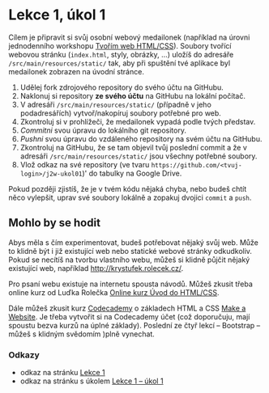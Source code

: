 # Lekce 1, úkol 1

Cílem je připravit si svůj osobní webový medailonek (například na úrovni jednodenního workshopu [Tvořím web HTML/CSS](https://www.czechitas.cz/cs/co-delame/tvorim-web)).
Soubory tvořící webovou stránku (`index.html`, styly, obrázky, …) uložíš do adresáře `/src/main/resources/static/` tak, aby při spuštění tvé aplikace byl
medailonek zobrazen na úvodní stránce.

1. Udělej fork zdrojového repository do svého účtu na GitHubu.
1. Naklonuj si repository **ze svého účtu** na GitHubu na lokální počítač.
1. V adresáři `/src/main/resources/static/` (případně v jeho podadresářích) vytvoř/nakopíruj soubory potřebné pro web.
1. Zkontroluj si v prohlížeči, že medailonek vypadá podle tvých představ.
1. *Commitni* svou úpravu do lokálního git repository.
1. *Pushni* svou úpravu do vzdáleného repository na svém účtu na GitHubu.
1. Zkontroluj na GitHubu, že se tam objevil tvůj poslední commit a že v adresáři `/src/main/resources/static/` jsou všechny potřebné soubory.
1. Vlož odkaz na své repository (ve tvaru `https://github.com/<tvuj-login>/j2w-ukol01`)' do tabulky na Google Drive.

Pokud později zjistíš, že je v tvém kódu nějaká chyba, nebo budeš chtít něco vylepšit, uprav své soubory lokálně a zopakuj dvojici `commit` a `push`.

## Mohlo by se hodit
Abys měla s čím experimentovat, budeš potřebovat nějaký svůj web. Může to klidně být i již existující web nebo statické webové stránky odkudkoliv. Pokud se
necítíš na tvorbu vlastního webu, můžeš si klidně půjčit nějaký existující web, například http://krystufek.rolecek.cz/.

Pro psaní webu existuje na internetu spousta návodů. Můžeš zkusit třeba online kurz od Luďka Rolečka
[Online kurz Úvod do HTML/CSS](https://www.czechitas.cz/cs/blog/zaciname-s-it/online-kurz-uvod-do-html-css-1-lekce).

Dále můžeš zkusit kurz [Codecademy](https://www.codecademy.com/) o základech HTML a CSS [Make a Website](https://www.codecademy.com/learn/make-a-website).
Je třeba vytvořit si na Codecademy účet (což doporučuju, mají spoustu bezva kurzů na úplné základy). Poslední ze čtyř lekcí – Bootstrap – můžeš s klidným
svědomím )plně vynechat.

### Odkazy

* odkaz na stránku [Lekce 1](https://czechitas-java-2-webapps.nyni.eu/lekce-1)
* odkaz na stránku s úkolem [Lekce 1 – úkol 1](https://czechitas-java-2-webapps.nyni.eu/lekce-1/ukol-1)
